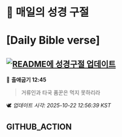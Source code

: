 # 🙏 매일의 성경 구절
# [Daily Bible verse]
## [![README에 성경구절 업데이트](https://github.com/DONGSUKA/first_test/actions/workflows/update-readme-bible.yml/badge.svg)](https://github.com/DONGSUKA/first_test/actions/workflows/update-readme-bible.yml)
<!-- START_BIBLE_VERSE -->
📖 **출애굽기 12:45**
> 거류인과 타국 품꾼은 먹지 못하리라

🕊️ _업데이트 시각: 2025-10-22 12:56:39 KST_
  <!-- END_BIBLE_VERSE -->
## GITHUB_ACTION
